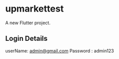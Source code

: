 # upmarkettest

A new Flutter project.

## Login Details


userName: admin@gmail.com
Password : admin123



